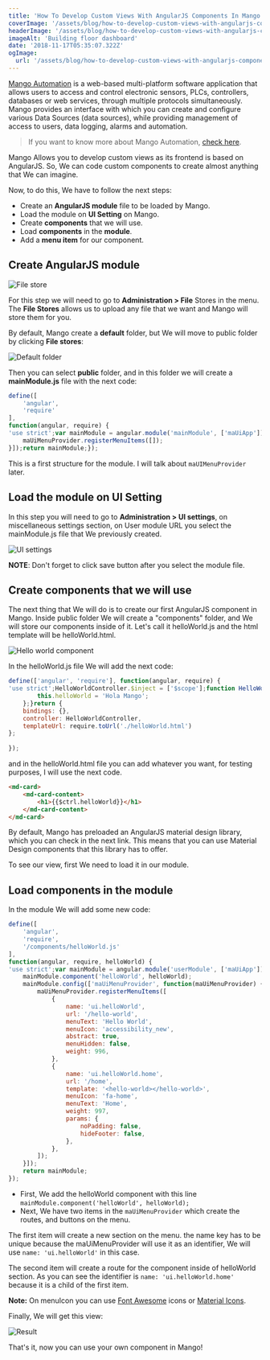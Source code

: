 ```yaml
---
title: 'How To Develop Custom Views With AngularJS Components In Mango Automation'
coverImage: '/assets/blog/how-to-develop-custom-views-with-angularjs-components-in-mango-automation/how-to-develop-custom-views-with-angularjs-components-in-mango-automation.png'
headerImage: '/assets/blog/how-to-develop-custom-views-with-angularjs-components-in-mango-automation/how-to-develop-custom-views-with-angularjs-components-in-mango-automation.png'
imageAlt: 'Building floor dashboard'
date: '2018-11-17T05:35:07.322Z'
ogImage:
  url: '/assets/blog/how-to-develop-custom-views-with-angularjs-components-in-mango-automation/how-to-develop-custom-views-with-angularjs-components-in-mango-automation.png'
---
```


[Mango Automation](https://infiniteautomation.com/) is a web-based multi-platform software application that allows users to access and control electronic sensors, PLCs, controllers, databases or web services, through multiple protocols simultaneously. Mango provides an interface with which you can create and configure various Data Sources (data sources), while providing management of access to users, data logging, alarms and automation.

> If you want to know more about Mango Automation, [check here](/blog/what-is-mango-automation).

Mango Allows you to develop custom views as its frontend is based on AngularJS. So, We can code custom components to create almost anything that We can imagine.

Now, to do this, We have to follow the next steps:

- Create an **AngularJS module** file to be loaded by Mango.
- Load the module on **UI Setting** on Mango.
- Create **components** that we will use.
- Load **components** in the **module**.
- Add a **menu item** for our component.

## Create AngularJS module
![File store](/assets/blog/how-to-develop-custom-views-with-angularjs-components-in-mango-automation/file-store.png)

For this step we will need to go to **Administration > File** Stores in the menu. The **File Stores** allows us to upload any file that we want and Mango will store them for you.

By default, Mango create a **default** folder, but We will move to public folder by clicking **File stores**:

![Default folder](/assets/blog/how-to-develop-custom-views-with-angularjs-components-in-mango-automation/default-folder.png)

Then you can select **public** folder, and in this folder we will create a **mainModule.js** file with the next code:

```javascript
define([
    'angular', 
    'require'
], 
function(angular, require) {
'use strict';var mainModule = angular.module('mainModule', ['maUiApp']);mainModule.config(['maUiMenuProvider', function(maUiMenuProvider) {
    maUiMenuProvider.registerMenuItems([]);
}]);return mainModule;});
```

This is a first structure for the module. I will talk about `maUIMenuProvider` later.

## Load the module on UI Setting

In this step you will need to go to **Administration > UI settings**, on miscellaneous settings section, on User module URL you select the mainModule.js file that We previously created.

![UI settings](/assets/blog/how-to-develop-custom-views-with-angularjs-components-in-mango-automation/ui-settings.png)

**NOTE**: Don't forget to click save button after you select the module file.

## Create components that we will use

The next thing that We will do is to create our first AngularJS component in Mango. Inside public folder We will create a "components" folder, and We will store our components inside of it. Let's call it helloWorld.js and the html template will be helloWorld.html.

![Hello world component](/assets/blog/how-to-develop-custom-views-with-angularjs-components-in-mango-automation/hello-world-component.png)

In the helloWorld.js file We will add the next code:

```javascript
define(['angular', 'require'], function(angular, require) {
'use strict';HelloWorldController.$inject = ['$scope'];function HelloWorldController($scope) {this.$onInit = () => {
        this.helloWorld = 'Hola Mango';
    };}return {
    bindings: {},
    controller: HelloWorldController,
    templateUrl: require.toUrl('./helloWorld.html')
};
    
});
```

and in the helloWorld.html file you can add whatever you want, for testing purposes, I will use the next code.

```html
<md-card>
    <md-card-content>
        <h1>{{$ctrl.helloWorld}}</h1>
    </md-card-content>
</md-card>
```

By default, Mango has preloaded an AngularJS material design library, which you can check in the next link. This means that you can use Material Design components that this library has to offer.

To see our view, first We need to load it in our module.

## Load components in the module

In the module We will add some new code:

```javascript
define([
    'angular', 
    'require',
    '/components/helloWorld.js'
], 
function(angular, require, helloWorld) {
'use strict';var mainModule = angular.module('userModule', ['maUiApp']);
    mainModule.component('helloWorld', helloWorld);
    mainModule.config(['maUiMenuProvider', function(maUiMenuProvider) {
        maUiMenuProvider.registerMenuItems([
            {
                name: 'ui.helloWorld',
                url: '/hello-world',
                menuText: 'Hello World',
                menuIcon: 'accessibility_new',
                abstract: true,
                menuHidden: false,
                weight: 996,
            },
            {
                name: 'ui.helloWorld.home',
                url: '/home',
                template: '<hello-world></hello-world>',
                menuIcon: 'fa-home',
                menuText: 'Home',
                weight: 997,
                params: {
                    noPadding: false,
                    hideFooter: false,
                },
            },
        ]);
    }]);
    return mainModule;
});
```

- First, We add the helloWorld component with this line `mainModule.component('helloWorld', helloWorld);`
- Next, We have two items in the `maUiMenuProvider` which create the routes, and buttons on the menu.

The first item will create a new section on the menu. the name key has to be unique because the maUiMenuProvider will use it as an identifier, We will use `name: 'ui.helloWorld'` in this case.

The second item will create a route for the component inside of helloWorld section. As you can see the identifier is `name: 'ui.helloWorld.home'` because it is a child of the first item.

**Note:** On menuIcon you can use [Font Awesome](https://fontawesome.com/) icons or [Material Icons](https://material.io/tools/icons/?style=baseline).

Finally, We will get this view:

![Result](/assets/blog/how-to-develop-custom-views-with-angularjs-components-in-mango-automation/result.png)

That's it, now you can use your own component in Mango!
